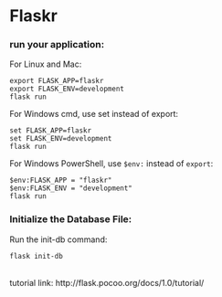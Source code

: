# Flaskr
### run your application:

For Linux and Mac:
```  
export FLASK_APP=flaskr  
export FLASK_ENV=development  
flask run  
```
For Windows cmd, use set instead of export:
```
set FLASK_APP=flaskr
set FLASK_ENV=development
flask run
```
For Windows PowerShell, use `$env:` instead of `export`:
```
$env:FLASK_APP = "flaskr"
$env:FLASK_ENV = "development"
flask run
```
  
### Initialize the Database File:
Run the init-db command:
```
flask init-db
```
<br>
tutorial link: http://flask.pocoo.org/docs/1.0/tutorial/
